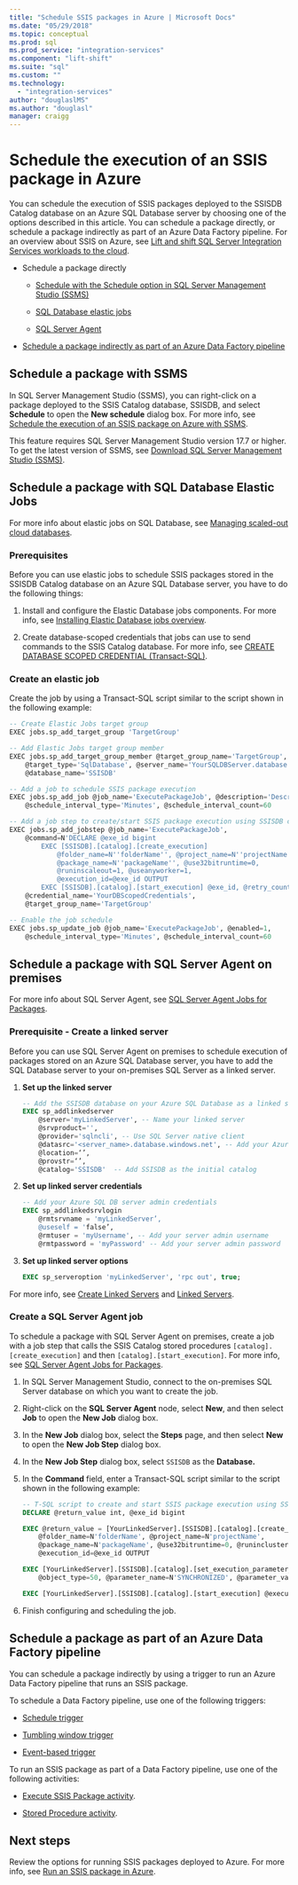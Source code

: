```yaml
---
title: "Schedule SSIS packages in Azure | Microsoft Docs"
ms.date: "05/29/2018"
ms.topic: conceptual
ms.prod: sql
ms.prod_service: "integration-services"
ms.component: "lift-shift"
ms.suite: "sql"
ms.custom: ""
ms.technology: 
  - "integration-services"
author: "douglaslMS"
ms.author: "douglasl"
manager: craigg
---
```

# Schedule the execution of an SSIS package in Azure
You can schedule the execution of SSIS packages deployed to the SSISDB Catalog database on an Azure SQL Database server by choosing one of the options described in this article. You can schedule a package directly, or schedule a package indirectly as part of an Azure Data Factory pipeline. For an overview about SSIS on Azure, see [Lift and shift SQL Server Integration Services workloads to the cloud](../../GitHub/sql-docs-pr/docs/integration-services/lift-shift/ssis-azure-lift-shift-ssis-packages-overview.md).

- Schedule a package directly

  - [Schedule with the Schedule option in SQL Server Management Studio (SSMS)](#ssms)

  - [SQL Database elastic jobs](#elastic)

  - [SQL Server Agent](#agent)

- [Schedule a package indirectly as part of an Azure Data Factory pipeline](#activity)


## <a name="ssms"></a> Schedule a package with SSMS

In SQL Server Management Studio (SSMS), you can right-click on a package deployed to the SSIS Catalog database, SSISDB, and select **Schedule** to open the **New schedule** dialog box. For more info, see [Schedule the execution of an SSIS package on Azure with SSMS](ssis-azure-schedule-packages-ssms.md).

This feature requires SQL Server Management Studio version 17.7 or higher. To get the latest version of SSMS, see [Download SQL Server Management Studio (SSMS)](../../ssms/download-sql-server-management-studio-ssms.md).

## <a name="elastic"></a> Schedule a package with SQL Database Elastic Jobs

For more info about elastic jobs on SQL Database, see [Managing scaled-out cloud databases](https://docs.microsoft.com/azure/sql-database/sql-database-elastic-jobs-overview).

### Prerequisites

Before you can use elastic jobs to schedule SSIS packages stored in the SSISDB Catalog database on an Azure SQL Database server, you have to do the following things:

1.  Install and configure the Elastic Database jobs components. For more info, see [Installing Elastic Database jobs overview](https://docs.microsoft.com/azure/sql-database/sql-database-elastic-jobs-service-installation).

2. Create database-scoped credentials that jobs can use to send commands to the SSIS Catalog database. For more info, see [CREATE DATABASE SCOPED CREDENTIAL (Transact-SQL)](../../t-sql/statements/create-database-scoped-credential-transact-sql.md).

### Create an elastic job

Create the job by using a Transact-SQL script similar to the script shown in the following example:

```sql
-- Create Elastic Jobs target group 
EXEC jobs.sp_add_target_group 'TargetGroup' 

-- Add Elastic Jobs target group member 
EXEC jobs.sp_add_target_group_member @target_group_name='TargetGroup', 
	@target_type='SqlDatabase', @server_name='YourSQLDBServer.database.windows.net',
	@database_name='SSISDB' 

-- Add a job to schedule SSIS package execution
EXEC jobs.sp_add_job @job_name='ExecutePackageJob', @description='Description', 
	@schedule_interval_type='Minutes', @schedule_interval_count=60

-- Add a job step to create/start SSIS package execution using SSISDB catalog stored procedures
EXEC jobs.sp_add_jobstep @job_name='ExecutePackageJob', 
	@command=N'DECLARE @exe_id bigint 
		EXEC [SSISDB].[catalog].[create_execution]
            @folder_name=N''folderName'', @project_name=N''projectName'',
            @package_name=N''packageName'', @use32bitruntime=0,
            @runinscaleout=1, @useanyworker=1, 
			@execution_id=@exe_id OUTPUT		 
		EXEC [SSISDB].[catalog].[start_execution] @exe_id, @retry_count=0', 
	@credential_name='YourDBScopedCredentials', 
	@target_group_name='TargetGroup' 

-- Enable the job schedule 
EXEC jobs.sp_update_job @job_name='ExecutePackageJob', @enabled=1, 
	@schedule_interval_type='Minutes', @schedule_interval_count=60 
```

## <a name="agent"></a> Schedule a package with SQL Server Agent on premises

For more info about SQL Server Agent, see [SQL Server Agent Jobs for Packages](../packages/sql-server-agent-jobs-for-packages.md).

### Prerequisite - Create a linked server

Before you can use SQL Server Agent on premises to schedule execution of packages stored on an Azure SQL Database server, you have to add the SQL Database server to your on-premises SQL Server as a linked server.

1.  **Set up the linked server**

    ```sql
    -- Add the SSISDB database on your Azure SQL Database as a linked server to your SQL Server on premises
    EXEC sp_addlinkedserver
        @server='myLinkedServer', -- Name your linked server
        @srvproduct='',     
        @provider='sqlncli', -- Use SQL Server native client
        @datasrc='<server_name>.database.windows.net', -- Add your Azure SQL Database server endpoint
        @location=‘’,
        @provstr=‘’,
        @catalog='SSISDB'  -- Add SSISDB as the initial catalog
    ```

2.  **Set up linked server credentials**

    ```sql
    -- Add your Azure SQL DB server admin credentials
    EXEC sp_addlinkedsrvlogin
        @rmtsrvname = 'myLinkedServer’,
        @useself = 'false’,
        @rmtuser = 'myUsername', -- Add your server admin username
        @rmtpassword = 'myPassword' -- Add your server admin password
    ```

3.  **Set up linked server options**

    ```sql
    EXEC sp_serveroption 'myLinkedServer', 'rpc out', true;
    ```

For more info, see [Create Linked Servers](../../relational-databases/linked-servers/create-linked-servers-sql-server-database-engine.md) and [Linked Servers](../../relational-databases/linked-servers/linked-servers-database-engine.md).

### Create a SQL Server Agent job

To schedule a package with SQL Server Agent on premises, create a job with a job step that calls the SSIS Catalog stored procedures `[catalog].[create_execution]` and then `[catalog].[start_execution]`. For more info, see [SQL Server Agent Jobs for Packages](../packages/sql-server-agent-jobs-for-packages.md).

1.  In SQL Server Management Studio, connect to the on-premises SQL Server database on which you want to create the job.

2.  Right-click on the **SQL Server Agent** node, select **New**, and then select **Job** to open the **New Job** dialog box.

3.  In the **New Job** dialog box, select the **Steps** page, and then select **New** to open the **New Job Step** dialog box.

4.  In the **New Job Step** dialog box, select `SSISDB` as the **Database.**

5.  In the **Command** field, enter a Transact-SQL script similar to the script shown in the following example:

    ```sql
    -- T-SQL script to create and start SSIS package execution using SSISDB stored procedures
    DECLARE	@return_value int, @exe_id bigint 

    EXEC @return_value = [YourLinkedServer].[SSISDB].[catalog].[create_execution] 
        @folder_name=N'folderName', @project_name=N'projectName', 
        @package_name=N'packageName', @use32bitruntime=0, @runincluster=1, @useanyworker=1,
        @execution_id=@exe_id OUTPUT 

    EXEC [YourLinkedServer].[SSISDB].[catalog].[set_execution_parameter_value] @exe_id,
        @object_type=50, @parameter_name=N'SYNCHRONIZED', @parameter_value=1

    EXEC [YourLinkedServer].[SSISDB].[catalog].[start_execution] @execution_id=@exe_id
    ```

6.  Finish configuring and scheduling the job.

## <a name="activity"></a> Schedule a package as part of an Azure Data Factory pipeline

You can schedule a package indirectly by using a trigger to run an Azure Data Factory pipeline that runs an SSIS package.

To schedule a Data Factory pipeline, use one of the following triggers:

- [Schedule trigger](https://docs.microsoft.com/azure/data-factory/how-to-create-schedule-trigger)

- [Tumbling window trigger](https://docs.microsoft.com/azure/data-factory/how-to-create-tumbling-window-trigger)

- [Event-based trigger](https://docs.microsoft.com/azure/data-factory/how-to-create-event-trigger)

To run an SSIS package as part of a Data Factory pipeline, use one of the following activities:

- [Execute SSIS Package activity](https://docs.microsoft.com/azure/data-factory/how-to-invoke-ssis-package-ssis-activity).

- [Stored Procedure activity](https://docs.microsoft.com/azure/data-factory/how-to-invoke-ssis-package-stored-procedure-activity).

## Next steps

Review the options for running SSIS packages deployed to Azure. For more info, see [Run an SSIS package in Azure](ssis-azure-run-packages.md).
